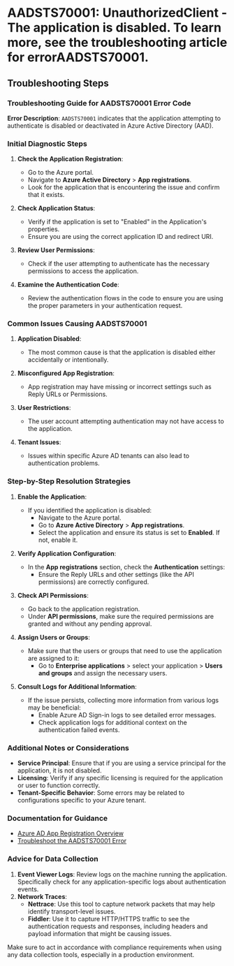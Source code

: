 # AADSTS70001: UnauthorizedClient - The application is disabled. To learn more, see the troubleshooting article for errorAADSTS70001.


## Troubleshooting Steps
### Troubleshooting Guide for AADSTS70001 Error Code

**Error Description**: `AADSTS70001` indicates that the application attempting to authenticate is disabled or deactivated in Azure Active Directory (AAD). 

### Initial Diagnostic Steps
1. **Check the Application Registration**:
   - Go to the Azure portal.
   - Navigate to **Azure Active Directory** > **App registrations**.
   - Look for the application that is encountering the issue and confirm that it exists.

2. **Check Application Status**:
   - Verify if the application is set to "Enabled" in the Application's properties.
   - Ensure you are using the correct application ID and redirect URI.

3. **Review User Permissions**:
   - Check if the user attempting to authenticate has the necessary permissions to access the application. 

4. **Examine the Authentication Code**:
   - Review the authentication flows in the code to ensure you are using the proper parameters in your authentication request.

### Common Issues Causing AADSTS70001
1. **Application Disabled**:
   - The most common cause is that the application is disabled either accidentally or intentionally.

2. **Misconfigured App Registration**:
   - App registration may have missing or incorrect settings such as Reply URLs or Permissions.

3. **User Restrictions**:
   - The user account attempting authentication may not have access to the application.

4. **Tenant Issues**:
   - Issues within specific Azure AD tenants can also lead to authentication problems.

### Step-by-Step Resolution Strategies
1. **Enable the Application**:
   - If you identified the application is disabled:
     - Navigate to the Azure portal.
     - Go to **Azure Active Directory** > **App registrations**.
     - Select the application and ensure its status is set to **Enabled**. If not, enable it.

2. **Verify Application Configuration**:
   - In the **App registrations** section, check the **Authentication** settings:
     - Ensure the Reply URLs and other settings (like the API permissions) are correctly configured.

3. **Check API Permissions**:
   - Go back to the application registration.
   - Under **API permissions**, make sure the required permissions are granted and without any pending approval.

4. **Assign Users or Groups**:
   - Make sure that the users or groups that need to use the application are assigned to it:
     - Go to **Enterprise applications** > select your application > **Users and groups** and assign the necessary users.

5. **Consult Logs for Additional Information**:
   - If the issue persists, collecting more information from various logs may be beneficial:
     - Enable Azure AD Sign-in logs to see detailed error messages.
     - Check application logs for additional context on the authentication failed events.
     
### Additional Notes or Considerations
- **Service Principal**: Ensure that if you are using a service principal for the application, it is not disabled.
- **Licensing**: Verify if any specific licensing is required for the application or user to function correctly.
- **Tenant-Specific Behavior**: Some errors may be related to configurations specific to your Azure tenant.
  
### Documentation for Guidance
- [Azure AD App Registration Overview](https://docs.microsoft.com/en-us/azure/active-directory/develop/quickstart-register-app)
- [Troubleshoot the AADSTS70001 Error](https://docs.microsoft.com/en-us/azure/active-directory/develop/references/aadsts-errors#aadsts70001)

### Advice for Data Collection
1. **Event Viewer Logs**: Review logs on the machine running the application. Specifically check for any application-specific logs about authentication events.
2. **Network Traces**:
   - **Nettrace**: Use this tool to capture network packets that may help identify transport-level issues.
   - **Fiddler**: Use it to capture HTTP/HTTPS traffic to see the authentication requests and responses, including headers and payload information that might be causing issues.
  
Make sure to act in accordance with compliance requirements when using any data collection tools, especially in a production environment.